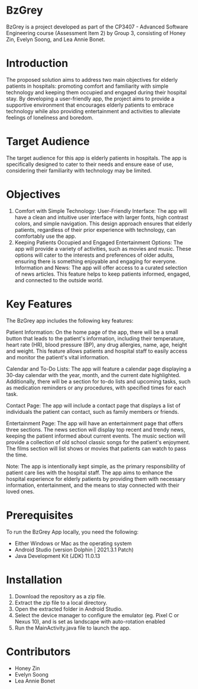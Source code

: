 # BzGrey

BzGrey is a project developed as part of the CP3407 - Advanced Software Engineering course (Assessment Item 2) by Group 3, consisting of Honey Zin, Evelyn Soong, and Lea Annie Bonet.

# Introduction

The proposed solution aims to address two main objectives for elderly patients in hospitals: promoting comfort and familiarity with simple technology and keeping them occupied and engaged during their hospital stay. By developing a user-friendly app, the project aims to provide a supportive environment that encourages elderly patients to embrace technology while also providing entertainment and activities to alleviate feelings of loneliness and boredom. 

# Target Audience

The target audience for this app is elderly patients in hospitals. The app is specifically designed to cater to their needs and ensure ease of use, considering their familiarity with technology may be limited.

# Objectives

1. Comfort with Simple Technology:
User-Friendly Interface: The app will have a clean and intuitive user interface with larger fonts, high contrast colors, and simple navigation. This design approach ensures that elderly patients, regardless of their prior experience with technology, can comfortably use the app.
2. Keeping Patients Occupied and Engaged
Entertainment Options: The app will provide a variety of activities, such as movies and music. These options will cater to the interests and preferences of older adults, ensuring there is something enjoyable and engaging for everyone.
Information and News: The app will offer access to a curated selection of news articles. This feature helps to keep patients informed, engaged, and connected to the outside world.

# Key Features

The BzGrey app includes the following key features:

Patient Information: On the home page of the app, there will be a small button that leads to the patient's information, including their temperature, heart rate (HR), blood pressure (BP), any drug allergies, name, age, height and weight. This feature allows patients and hospital staff to easily access and monitor the patient's vital information.

Calendar and To-Do Lists: The app will feature a calendar page displaying a 30-day calendar with the year, month, and the current date highlighted. Additionally, there will be a section for to-do lists and upcoming tasks, such as medication reminders or any procedures, with specified times for each task.

Contact Page: The app will include a contact page that displays a list of individuals the patient can contact, such as family members or friends.

Entertainment Page: The app will have an entertainment page that offers three sections. The news section will display top recent and trendy news, keeping the patient informed about current events. The music section will provide a collection of old school classic songs for the patient's enjoyment. The films section will list shows or movies that patients can watch to pass the time.

Note: The app is intentionally kept simple, as the primary responsibility of patient care lies with the hospital staff. The app aims to enhance the hospital experience for elderly patients by providing them with necessary information, entertainment, and the means to stay connected with their loved ones.

# Prerequisites

To run the BzGrey App locally, you need the following:
- Either Windows or Mac as the operating system
- Android Studio (version Dolphin | 2021.3.1 Patch)
- Java Development Kit (JDK) 11.0.13

# Installation

1. Download the repository as a zip file.
2. Extract the zip file to a local directory.
3. Open the extracted folder in Android Studio.
4. Select the device manager to configure the emulator (eg. Pixel C or Nexus 10), and is set as landscape with auto-rotation enabled
5. Run the MainActivity.java file to launch the app.

# Contributors

- Honey Zin
- Evelyn Soong
- Lea Annie Bonet
